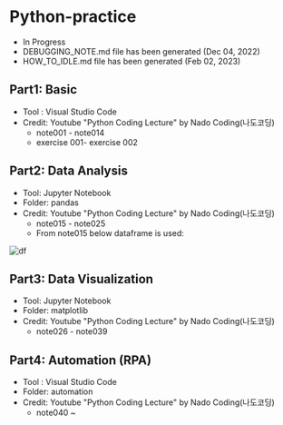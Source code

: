 # Python-practice
- In Progress
- DEBUGGING_NOTE.md file has been generated (Dec 04, 2022)
- HOW_TO_IDLE.md file has been generated (Feb 02, 2023)

## Part1: Basic
- Tool : Visual Studio Code
- Credit: Youtube "Python Coding Lecture" by Nado Coding(나도코딩)
    - note001 - note014
    - exercise 001- exercise 002

## Part2: Data Analysis 
- Tool: Jupyter Notebook
- Folder: pandas
- Credit: Youtube "Python Coding Lecture" by Nado Coding(나도코딩)
    - note015 - note025
    - From note015 below dataframe is used:

![df](https://user-images.githubusercontent.com/91002274/196036209-5749b56d-ef46-44e6-9c6f-20421492495b.png)

## Part3: Data Visualization
- Tool: Jupyter Notebook
- Folder: matplotlib
- Credit: Youtube "Python Coding Lecture" by Nado Coding(나도코딩)
    - note026 - note039

## Part4: Automation (RPA)
- Tool : Visual Studio Code
- Folder: automation
- Credit: Youtube "Python Coding Lecture" by Nado Coding(나도코딩)
    - note040 ~


